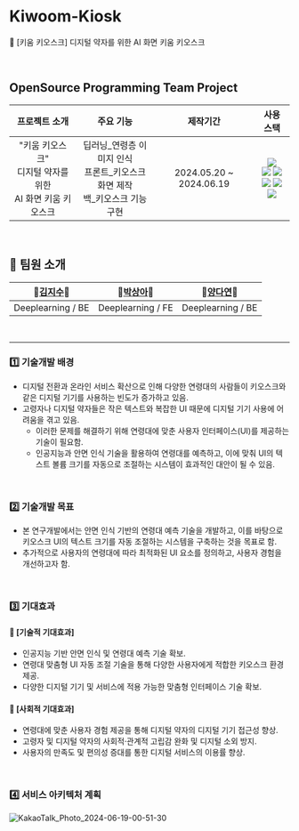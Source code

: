 # Kiwoom-Kiosk
🌱 [키움 키오스크] 디지털 약자를 위한 AI 화면 키움 키오스크

</br>

## OpenSource Programming Team Project 

| 프로젝트 소개 | 주요 기능 | 제작기간 | 사용 스택 |
|:-------------:|:---------:|:--------:|:--------:|
|"키움 키오스크"<br>디지털 약자를 위한<br>AI 화면 키움 키오스크 |딥러닝_연령층 이미지 인식<br>프론트_키오스크 화면 제작<br>백_키오스크 기능 구현|2024.05.20 ~ 2024.06.19|<img src="https://img.shields.io/badge/Google Colab-F9AB00?style=for-the-badge&logo=Google Colab&logoColor=white"><br><img src="https://img.shields.io/badge/JavaScript-F7DF1E?style=for-the-badge&logo=JavaScript&logoColor=white"> <img src="https://img.shields.io/badge/React-61DAFB?style=for-the-badge&logo=React&logoColor=white"><br><img src="https://img.shields.io/badge/python-3776AB?style=for-the-badge&logo=python&logoColor=white"> <img src="https://img.shields.io/badge/django-092E20?style=for-the-badge&logo=django&logoColor=white"><br><img src="https://img.shields.io/badge/github-181717?style=for-the-badge&logo=github&logoColor=white">  |

</br>

## 👥 팀원 소개

| 🦅[김지수](https://github.com/KimJisu-IT)🦅 | 🐻[박상아](https://github.com/Ivoryeee)🐻 | 🐳[양다연](https://github.com/dayeon1201)🐳 |
|------|---|---|
| Deeplearning / BE | Deeplearning / FE | Deeplearning / BE |


<br/>

-----

### 1️⃣ 기술개발 배경
- 디지털 전환과 온라인 서비스 확산으로 인해 다양한 연령대의 사람들이 키오스크와 같은 디지털 기기를 사용하는 빈도가 증가하고 있음.
- 고령자나 디지털 약자들은 작은 텍스트와 복잡한 UI 때문에 디지털 기기 사용에 어려움을 겪고 있음.
    - 이러한 문제를 해결하기 위해 연령대에 맞춘 사용자 인터페이스(UI)를 제공하는 기술이 필요함.
    - 인공지능과 안면 인식 기술을 활용하여 연령대를 예측하고, 이에 맞춰 UI의 텍스트 볼륨 크기를 자동으로 조절하는 시스템이 효과적인 대안이 될 수 있음.

<br/>

### 2️⃣ 기술개발 목표
- 본 연구개발에서는 안면 인식 기반의 연령대 예측 기술을 개발하고, 이를 바탕으로 키오스크 UI의 텍스트 크기를 자동 조절하는 시스템을 구축하는 것을 목표로 함.
- 추가적으로 사용자의 연령대에 따라 최적화된 UI 요소를 정의하고, 사용자 경험을 개선하고자 함.

<br/>

### 3️⃣ 기대효과
#### 📱 [기술적 기대효과]
- 인공지능 기반 안면 인식 및 연령대 예측 기술 확보.
- 연령대 맞춤형 UI 자동 조절 기술을 통해 다양한 사용자에게 적합한 키오스크 환경 제공.
- 다양한 디지털 기기 및 서비스에 적용 가능한 맞춤형 인터페이스 기술 확보.

#### 🧩 [사회적 기대효과]
- 연령대에 맞춘 사용자 경험 제공을 통해 디지털 약자의 디지털 기기 접근성 향상.
- 고령자 및 디지털 약자의 사회적·관계적 고립감 완화 및 디지털 소외 방지.
- 사용자의 만족도 및 편의성 증대를 통한 디지털 서비스의 이용률 향상.

<br/>

### 4️⃣ 서비스 아키텍처 계획
![KakaoTalk_Photo_2024-06-19-00-51-30](https://github.com/Kiwoom-Kiosk/Kiwoom-Kiosk/assets/114728629/d9f2d5c2-0f18-4be0-a267-d2acfa578b5c)






